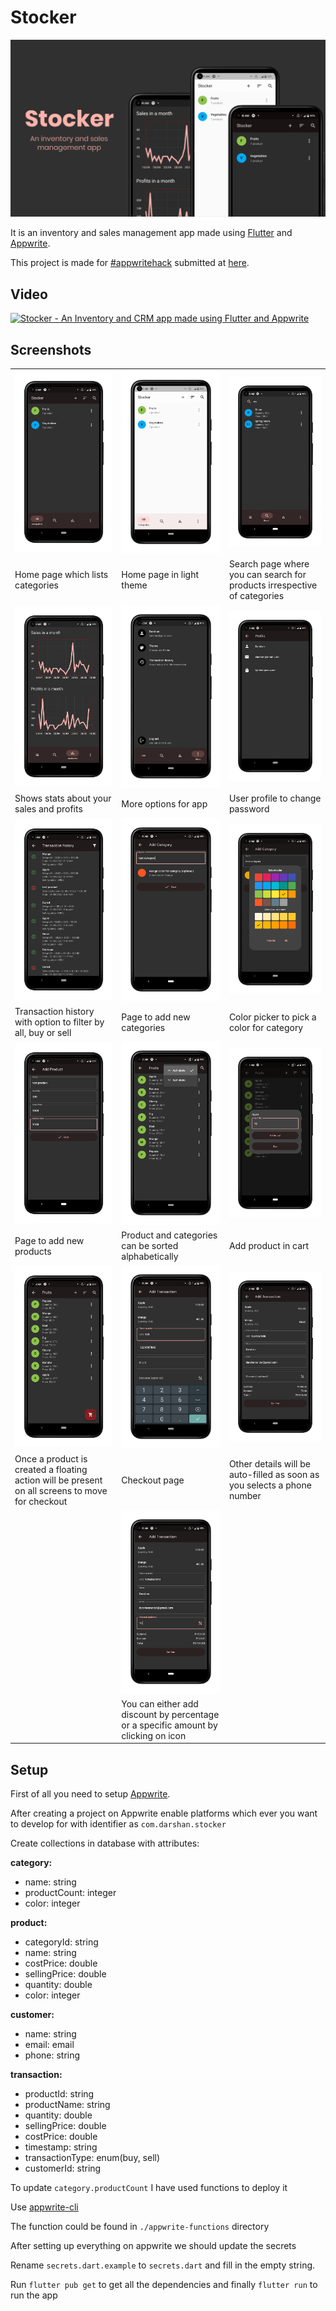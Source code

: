 # Stocker

![Stocker banner](/mockups/stocker%20thumb.webp)

It is an inventory and sales management app made using [Flutter](flutter.dev) and [Appwrite](appwrite.io).

This project is made for [#appwritehack](https://dev.to/devteam/announcing-the-appwrite-hackathon-on-dev-1oc0) submitted at [here](https://dev.to/siruswrites/stocker-an-inventory-and-crm-app-made-using-flutter-and-appwrite-m65).

## Video

[![Stocker - An Inventory and CRM app made using Flutter and Appwrite](https://img.youtube.com/vi/PQvL0BjCfLA/0.jpg)](https://www.youtube.com/watch?v=PQvL0BjCfLA)

## Screenshots

|                                                                                                 |                                                                                    |                                                                          |
| ----------------------------------------------------------------------------------------------- | ---------------------------------------------------------------------------------- | ------------------------------------------------------------------------ |
| ![Home page](/mockups/home.png)                                                                 | ![Home page (light mode)](/mockups/home-light.png)                                 | ![Overall search](/mockups/overall-search.png)                           |
| Home page which lists categories                                                                | Home page in light theme                                                           | Search page where you can search for products irrespective of categories |
| ![Stats section](/mockups/stats.png)                                                            | ![More section](/mockups/more-section.png)                                         | ![Profile page](/mockups/profile.png)                                    |
| Shows stats about your sales and profits                                                        | More options for app                                                               | User profile to change password                                          |
| ![Transaction history](/mockups/transaction-history.png)                                        | ![Add category](/mockups/add-category.png)                                         | ![Color picker in category](/mockups/category-color-picker.png)          |
| Transaction history with option to filter by all, buy or sell                                   | Page to add new categories                                                         | Color picker to pick a color for category                                |
| ![Add product](/mockups/add-product.png)                                                        | ![Sort in product](/mockups/products-sort.png)                                     | ![Adding product in cart](/mockups/add-to-cart.png)                      |
| Page to add new products                                                                        | Product and categories can be sorted alphabetically                                | Add product in cart                                                      |
| ![Cart Icon](/mockups/cart-icon.png)                                                            | ![Checkout page](/mockups/cart-customer-data.png)                                  | ![Auto-filled information](/mockups/customer-autofill.png)               |
| Once a product is created a floating action will be present on all screens to move for checkout | Checkout page                                                                      | Other details will be auto-filled as soon as you selects a phone number  |
|                                                                                                 | ![Discount](/mockups/discount.png)                                                 |                                                                          |
|                                                                                                 | You can either add discount by percentage or a specific amount by clicking on icon |                                                                          |

## Setup

First of all you need to setup [Appwrite](https://appwrite.io/docs/installation).

After creating a project on Appwrite enable platforms which ever you want to develop for with identifier as `com.darshan.stocker`

Create collections in database with attributes:

**category:**

- name: string
- productCount: integer
- color: integer

**product:**

- categoryId: string
- name: string
- costPrice: double
- sellingPrice: double
- quantity: double
- color: integer

**customer:**

- name: string
- email: email
- phone: string

**transaction:**

- productId: string
- productName: string
- quantity: double
- sellingPrice: double
- costPrice: double
- timestamp: string
- transactionType: enum(buy, sell)
- customerId: string

To update `category.productCount` I have used functions to deploy it

Use [appwrite-cli](https://appwrite.io/docs/command-line)

The function could be found in `./appwrite-functions` directory

After setting up everything on appwrite we should update the secrets

Rename `secrets.dart.example` to `secrets.dart` and fill in the empty string.

Run `flutter pub get` to get all the dependencies and finally `flutter run` to run the app
